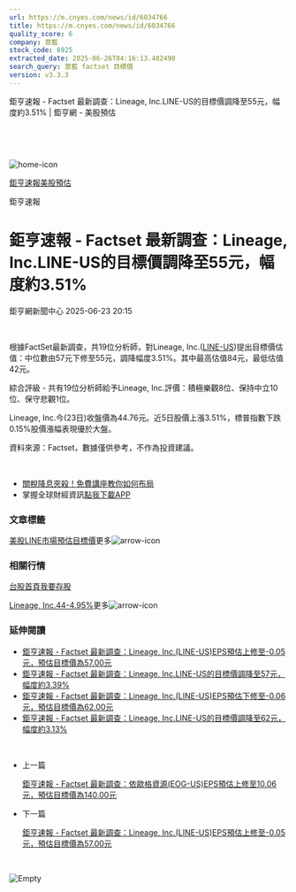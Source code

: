 ```yaml
---
url: https://m.cnyes.com/news/id/6034766
title: https://m.cnyes.com/news/id/6034766
quality_score: 6
company: 意藍
stock_code: 6925
extracted_date: 2025-06-26T04:16:13.482490
search_query: 意藍 factset 目標價
version: v3.3.3
---
```


鉅亨速報 - Factset 最新調查：Lineage, Inc.LINE-US的目標價調降至55元，幅度約3.51% | 鉅亨網 - 美股預估

‌

‌

![home-icon](/assets/icons/breadCrumb/symbol-icon-home.svg)

[鉅亨速報](/news/cat/anue_live)[美股預估](/news/cat/us_forecast)

鉅亨速報

# 鉅亨速報 - Factset 最新調查：Lineage, Inc.LINE-US的目標價調降至55元，幅度約3.51%

鉅亨網新聞中心 2025-06-23 20:15

‌

根據FactSet最新調查，共19位分析師，對Lineage, Inc.([LINE-US](https://invest.cnyes.com/usstock/detail/LINE))提出目標價估值：中位數由57元下修至55元，調降幅度3.51%。其中最高估值84元，最低估值42元。

綜合評級 - 共有19位分析師給予Lineage, Inc.評價：積極樂觀8位、保持中立10位、保守悲觀1位。

Lineage, Inc.今(23日)收盤價為44.76元。近5日股價上漲3.51%，標普指數下跌0.15%股價漲幅表現優於大盤。

資料來源：Factset，數據僅供參考，不作為投資建議。

‌

* [關稅降息夾殺！免費講座教你如何布局](https://events.cnyes.com/rsc2025H2-35584?utm_source=anue&utm_medium=usstocks_end)
* 掌握全球財經資訊[點我下載APP](http://www.cnyes.com/app/?utm_source=mweb&utm_medium=HamMenuBanner&utm_campaign=fixed&utm_content=entr)

### 文章標籤

[美股](https://news.cnyes.com/tag/美股 "美股")[LINE](https://news.cnyes.com/tag/LINE "LINE")[市場預估](https://news.cnyes.com/tag/市場預估 "市場預估")[目標價](https://news.cnyes.com/tag/目標價 "目標價")更多![arrow-icon](/assets/icons/arrows/arrow-down.svg)

### 相關行情

[台股首頁](https://www.cnyes.com/twstock)[我要存股](https://supr.link/8OHaU)

[Lineage, Inc.44-4.95%](https://invest.cnyes.com/usstock/detail/LINE)更多![arrow-icon](/assets/icons/arrows/arrow-down.svg)

### 延伸閱讀

* [鉅亨速報 - Factset 最新調查：Lineage, Inc.(LINE-US)EPS預估上修至-0.05元，預估目標價為57.00元](/news/id/6032514)
* [鉅亨速報 - Factset 最新調查：Lineage, Inc.LINE-US的目標價調降至57元，幅度約3.39%](/news/id/6032456)
* [鉅亨速報 - Factset 最新調查：Lineage, Inc.(LINE-US)EPS預估下修至-0.06元，預估目標價為62.00元](/news/id/5975738)
* [鉅亨速報 - Factset 最新調查：Lineage, Inc.LINE-US的目標價調降至62元，幅度約3.13%](/news/id/5975733)

‌

* 上一篇

  [鉅亨速報 - Factset 最新調查：依歐格資源(EOG-US)EPS預估上修至10.06元，預估目標價為140.00元](/news/id/6034846)
* 下一篇

  [鉅亨速報 - Factset 最新調查：Lineage, Inc.(LINE-US)EPS預估上修至-0.05元，預估目標價為57.00元](/news/id/6032514)

‌

![Empty](/assets/icons/skeleton/empty-image.svg)

‌